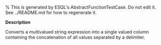 % This is generated by ESQL's AbstractFunctionTestCase. Do not edit it. See ../README.md for how to regenerate it.

**Description**

Converts a multivalued string expression into a single valued column containing the concatenation of all values separated by a delimiter.

